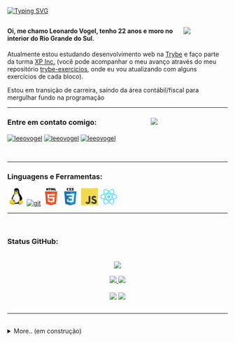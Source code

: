 [![Typing SVG](https://readme-typing-svg.herokuapp.com?font=Roboto&color=%231F6FEB&size=40&center=true&vCenter=true&width=800&lines=Ol%C3%A1%2C+seja+bem+vindo(a)!;Desenvolvimento+Web+-+Trybe)](https://git.io/typing-svg)
   
##

<div width="70%">
   <img align="right" width="20%" src="https://user-images.githubusercontent.com/90592913/139999356-70fcc0b0-1ad4-4212-bc20-d1dc4974020d.gif">  
   <h4 align="left">Oi, me chamo Leonardo Vogel, tenho 22 anos e moro no interior do Rio Grande do Sul.</h4>
   <p>Atualmente estou estudando desenvolvimento web na <a href="https://www.betrybe.com/" target="_blank">Trybe<a/> e faço parte da turma <a href="https://www.xpinc.com/" target="_blank">XP Inc.<a/> (você pode          acompanhar o meu avanço através do meu repositório <a href="https://github.com/leonardoVogel/trybe-exercicios" target="_blank">trybe-exercicios</a>, onde eu vou atualizando com alguns exercícios de cada bloco).
   <p>Estou em transição de carreira, saíndo da área contábil/fiscal para mergulhar fundo na programação</p>

</div>
   <hr>
   <div align="left">
   <img width="35%" align="right" src="https://user-images.githubusercontent.com/90592913/139970483-bd5f6637-ebce-4e12-a3f2-4a946782d447.gif">

   <h3 align="left">Entre em contato comigo:</h3>
   <p align="left">
      <a href="https://linkedin.com/in/leeovogel" target="blank"><img align="center" src="https://img.shields.io/badge/LinkedIn-0077B5?style=for-the-badge&logo=linkedin&logoColor=white" alt="leeovogel"/></a>
      <a href="mailto:leeo.vog13@gmail.com" target="blank"><img align="center" src="https://img.shields.io/badge/Gmail-D14836?style=for-the-badge&logo=gmail&logoColor=white" alt="leeovogel"/></a>
      <a href="https://instagram.com/leeo_vogel" target="blank"><img align="center" src="https://img.shields.io/badge/Instagram-E4405F?style=for-the-badge&logo=instagram&logoColor=white" alt="leeovogel"/></a>
   </p>
      
   <br>
   <hr>

   <h3 align="left">Linguagens e Ferramentas:</h3>
   <p align="left">
      <a href="https://www.linux.org/" target="_blank"><img src="https://raw.githubusercontent.com/devicons/devicon/master/icons/linux/linux-original.svg" alt="linux" width="40" height="40"/></a>
      <a href="https://git-scm.com/" target="_blank"><img src="https://www.vectorlogo.zone/logos/git-scm/git-scm-icon.svg" alt="git" width="40" height="40"/></a>
      <a href="https://www.w3.org/html/" target="_blank"><img src="https://raw.githubusercontent.com/devicons/devicon/master/icons/html5/html5-original-wordmark.svg" alt="html5" width="40" height="40"/></a> 
      <a href="https://www.w3schools.com/css/" target="_blank"><img src="https://raw.githubusercontent.com/devicons/devicon/master/icons/css3/css3-original-wordmark.svg" alt="css3" width="40" height="40"/></a>  
      <a href="https://developer.mozilla.org/en-US/docs/Web/JavaScript" target="_blank"><img src="https://raw.githubusercontent.com/devicons/devicon/master/icons/javascript/javascript-original.svg" alt="javascript" width="40" height="40"/></a>
      <a href="https://www.reactjs.org/" target="_blank"><img src="https://raw.githubusercontent.com/devicons/devicon/master/icons/react/react-original.svg" alt="react" width="40" height="40"/></a>
   </p>
   <hr>
</div>

<br>   
<h3 align="left">Status GitHub:</h3>
<br>
   
<div align="center">
   <a href="https://github.com/leonardoVogel">
   <img align="center" src="http://github-readme-streak-stats.herokuapp.com?user=leonardovogel&theme=github-dark&hide_border=true&date_format=j%20M%5B%20Y%5D&stroke=1F6FEB&dates=58A6FF&fire=1F6FEB&ring=58A6FF">
<br>
<br>
   <img height:"180em" src="https://github-readme-stats.vercel.app/api?username=leonardovogel&show_icons=true&hide_border=true&theme=github_dark">
   <img height:"180em" src="https://github-readme-stats.vercel.app/api/top-langs/?username=leonardovogel&theme=github_dark&hide_border=true">
<br>
<br>
   <a href="https://github.com/leonardoVogel/trybe-exercicios" target=_blank><img align="center" src="https://github-readme-stats.vercel.app/api/pin/?username=leonardovogel&repo=trybe-exercicios&theme=github_dark&border_radius=30&border_color=58A6FF"></a>
   <a href="https://github.com/leonardoVogel/trybe-exercicios" target=_blank><img align="center" src="https://github-readme-stats.vercel.app/api/pin/?username=leonardovogel&repo=trybe-exercicios&theme=github_dark&border_radius=30&border_color=58A6FF"></a>
</div>
<br>
<hr>
<br>
   
<details close>
<summary>More.. (em construção)</summary>

<p>Em construção..</p>
</details>  
